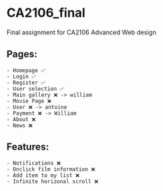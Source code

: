 # CA2106_final

Final assignment for CA2106 Advanced Web design

## Pages:

    - Homepage ✅
    - Login ✅
    - Register ✅
    - User selection ✅
    - Main gallery ❌ -> william
    - Movie Page ❌
    - User ❌ -> antoine
    - Payment ❌ -> William 
    - About ❌
    - News ❌

## Features:

    - Notifications ❌
    - Onclick film information ❌
    - Add item to my list ❌
    - Infinite horizonal scroll ❌

